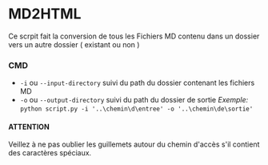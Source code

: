 # MD2HTML

Ce scrpit fait la conversion de tous les Fichiers MD contenu dans un dossier vers un autre dossier ( existant ou non ) 

### CMD

* `-i` ou `--input-directory` suivi du path du dossier contenant les fichiers MD
* `-o` ou `--output-directory` suivi du path du dossier de sortie
*Exemple:*
`python script.py -i '..\chemin\d\entree' -o '..\chemin\de\sortie'`

#### ATTENTION
Veillez à ne pas oublier les guillemets autour du chemin d'accès s'il contient des caractères spéciaux.


